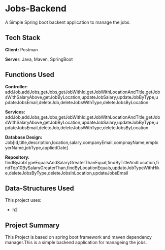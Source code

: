 # Jobs-Backend

A Simple Spring boot backent application to manage the jobs.



## Tech Stack

**Client:** Postman

**Server:** Java, Maven, SpringBoot



## Functions Used

**Controller:** addJob,addJobs,getJobs,getJobWithId,getJobWithLocationAndTitle,getJobsWithSalaryAbove,getJobByLocation,updateJobSalary,updateJobByType,updateJobsEmail,deleteJob,deleteJobsWithType,deleteJobsByLocation
 
**Services:** addJob,addJobs,getJobs,getJobWithId,getJobWithLocationAndTitle,getJobsWithSalaryAbove,getJobByLocation,updateJobSalary,updateJobByType,updateJobsEmail,deleteJob,deleteJobsWithType,deleteJobsByLocation

**Database Design:** Job[id,title,description,location,salary,companyEmail,compnayName,employerName,jobType,appliedDate]

**Repository:** findByJobTypeEqualsAndSalaryGreaterThanEqual,findByTitleAndLocation,findTop10BySalaryGreaterThan,findByLocationEquals,updateJobTypeWithHike,deleteJobsByType,deleteJobsInLocation,updateJobsEmail



## Data-Structures Used

This project uses:

- h2

## Project Summary

This Project is based on spring boot framework and maven dependency manager.This is a simple backend application for manageing the jobs.

